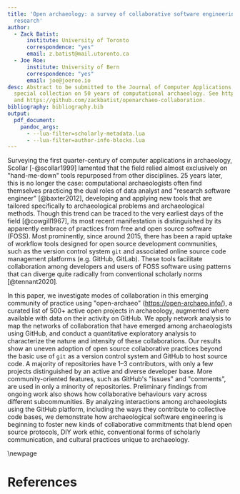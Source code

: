 ```yaml
---
title: 'Open archaeology: a survey of collaborative software engineering in archaeological
  research'
author:
  - Zack Batist:
      institute: University of Toronto
      correspondence: "yes"
      email: z.batist@mail.utoronto.ca
  - Joe Roe:
      institute: University of Bern
      correspondence: "yes"
      email: joe@joeroe.io
desc: Abstract to be submitted to the Journal of Computer Applications in Archaeology,
  special collection on 50 years of computational archaeology. See https://journal.caa-international.org/about/special-collections
  and https://github.com/zackbatist/openarchaeo-collaboration.
bibliography: bibliography.bib
output: 
  pdf_document:
    pandoc_args:
      - --lua-filter=scholarly-metadata.lua
      - --lua-filter=author-info-blocks.lua
---
```


Surveying the first quarter-century of computer applications in archaeology, Scollar [-@scollar1999] lamented that the field relied almost exclusively on "hand-me-down" tools repurposed from other disciplines.
25 years later, this is no longer the case:
computational archaeologists often find themselves practicing the dual roles of data analyst and "research software engineer" [@baxter2012], developing and applying new tools that are tailored specifically to archaeological problems and archaeological methods.
Though this trend can be traced to the very earliest days of the field [@cowgill1967], its most recent manifestation is distinguished by its apparently embrace of practices from free and open source software (FOSS).
Most prominently, since around 2015, there has been a rapid uptake of workflow tools designed for open source development communities, such as the version control system `git` and associated online source code management platforms (e.g. GitHub, GitLab).
These tools facilitate collaboration among developers and users of FOSS software using patterns that can diverge quite radically from conventional scholarly norms [@tennant2020].

In this paper, we investigate modes of collaboration in this emerging community of practice using "open-archaeo" (https://open-archaeo.info/), a curated list of 500+ active open projects in archaeology, augmented where available with data on their activity on GitHub.
We apply network analysis to map the networks of collaboration that have emerged among archaeologists using GitHub, and conduct a quantitative exploratory analysis to characterize the nature and intensity of these collaborations.
Our results show an uneven adoption of open source collaborative practices beyond the basic use of `git` as a version control system and GitHub to host source code.
A majority of repositories have 1–3 contributors, with only a few projects distinguished by an active and diverse developer base.
More community-oriented features, such as GitHub's "issues" and "comments", are used in only a minority of repositories.
Preliminary findings from ongoing work also shows how collaborative behaviours vary across different subcommunities.
By analyzing interactions among archaeologists using the GitHub platform, including the ways they contribute to collective code bases, we demonstrate how archaeological software engineering is beginning to foster new kinds of collaborative commitments that blend open source protocols, DIY work ethic, conventional forms of scholarly communication, and cultural practices unique to archaeology.

\newpage

# References
